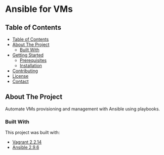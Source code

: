 # Ansible for VMs

<!-- TABLE OF CONTENTS -->
## Table of Contents

- [Table of Contents](#table-of-contents)
- [About The Project](#about-the-project)
    - [Built With](#built-with)
- [Getting Started](#getting-started)
    - [Prerequisites](#prerequisites)
    - [Installation](#installation)
- [Contributing](#contributing)
- [License](#license)
- [Contact](#contact)

<!-- ABOUT THE PROJECT -->
## About The Project

Automate VMs provisioning and management with Ansible using playbooks.

### Built With
This project was built with:

* [Vagrant 2.2.14](https://www.vagrantup.com/)
* [Ansible 2.9.6](https://docs.ansible.com/ansible/latest/)
